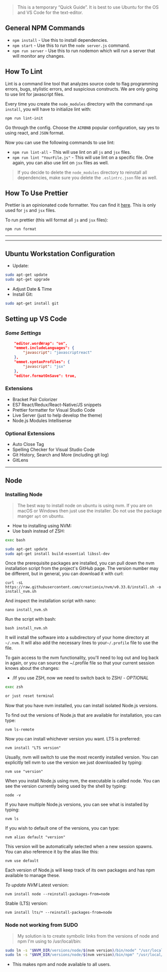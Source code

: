 > This is a temporary “Quick Guide”.
> It is best to use Ubuntu for the OS and VS Code for the text-editor.

## General NPM Commands

- `npm install` - Use this to install dependencies.
- `npm start` - Use this to run the `node server.js` command.
- `npm run server` - Use this to run nodemon which will run a server that will monitor any changes.

## How To Lint

Lint is a command line tool that analyzes source code to flag programming errors, bugs, stylistic errors, and suspicious constructs.
We are only going to use lint for javascript files.

Every time you create the `node_modules` directory with the command `npm install`, you will have to initialize lint with:

```
npm run lint-init
```

Go through the config. Choose the `AIRBNB` popular configuration, say yes to using react, and `JSON` format.

Now you can use the following commands to use lint:

- `npm run lint-all` - This will use lint on all `js` and `jsx` files.
- `npm run lint "YourFile.js"` - This will use lint on a specific file. One again, you can also use lint on `jsx` files as well.

> If you decide to delete the `node_modules` directory to reinstall all dependencies, make sure you delete the `.eslintrc.json` file as well.

## How To Use Prettier

Prettier is an opinionated code formatter. You can find it [here](https://prettier.io/).
This is only used for `js` and `jsx` files.

To run prettier (this will format all `js` and `jsx` files):

```
npm run format
```

---

---

## Ubuntu Workstation Configuration

- Update:

```bash
sudo apt-get update
sudo apt-get upgrade
```

- Adjust Date & Time
- Install Git:

```bash
sudo apt-get install git
```

## Setting up VS Code

### _Some Settings_

```json
    "editor.wordWrap": "on",
    "emmet.includeLanguages": {
        "javascript": "javascriptreact"
    },
    "emmet.syntaxProfiles": {
        "javascript": "jsx"
    },
    "editor.formatOnSave": true,
```

### Extensions

- Bracket Pair Colorizer
- ES7 React/Redux/React-Native/JS snippets
- Prettier formatter for Visual Studio Code
- Live Server (just to help develop the theme)
- Node.js Modules Intellisense

### Optional Extensions

- Auto Close Tag
- Spelling Checker for Visual Studio Code
- Git History, Search and More (including git log)
- GitLens

---

## Node

### Installing Node

> The best way to install node on ubuntu is using nvm. If you are on macOS or Windows then just use the installer. Do not use the package manger `apt` on ubuntu.

- How to installing using NVM:
- Use bash instead of ZSH:

```bash
exec bash
```

```bash
sudo apt-get update
sudo apt-get install build-essential libssl-dev
```

Once the prerequisite packages are installed, you can pull down the nvm installation script from the project's GitHub page. The version number may be different, but in general, you can download it with curl:

```
curl -sL https://raw.githubusercontent.com/creationix/nvm/v0.33.8/install.sh -o install_nvm.sh
```

And inspect the installation script with nano:

```
nano install_nvm.sh
```

Run the script with bash:

```
bash install_nvm.sh
```

It will install the software into a subdirectory of your home directory at `~/.nvm`. It will also add the necessary lines to your`~/.profile` file to use the file.

To gain access to the nvm functionality, you'll need to log out and log back in again, or you can source the ~/.profile file so that your current session knows about the changes:

- /If you use ZSH, now we need to switch back to ZSH/ - _OPTIONAL_

```bash
exec zsh

or just reset terminal
```

Now that you have nvm installed, you can install isolated Node.js versions.

To find out the versions of Node.js that are available for installation, you can type:

```
nvm ls-remote
```

Now you can install whichever version you want. LTS is preferred:

```
nvm install "LTS version"
```

Usually, nvm will switch to use the most recently installed version. You can explicitly tell nvm to use the version we just downloaded by typing:

```
nvm use "version"
```

When you install Node.js using nvm, the executable is called node. You can see the version currently being used by the shell by typing:

```
node -v
```

If you have multiple Node.js versions, you can see what is installed by typing:

`nvm ls`

If you wish to default one of the versions, you can type:

`nvm alias default "version"`

This version will be automatically selected when a new session spawns. You can also reference it by the alias like this:

`nvm use default`

Each version of Node.js will keep track of its own packages and has npm available to manage these.

_To update NVM_
Latest version:

```
nvm install node --reinstall-packages-from=node
```

Stable (LTS) version:

```
nvm install lts/* --reinstall-packages-from=node
```

### Node not working from SUDO

> My solution is to create symbolic links from the versions of node and npm I'm using to /usr/local/bin:

```bash
sudo ln -s "$NVM_DIR/versions/node/$(nvm version)/bin/node" "/usr/local/bin/node"
sudo ln -s "$NVM_DIR/versions/node/$(nvm version)/bin/npm" "/usr/local/bin/npm"
```

- This makes npm and node available to all users.
